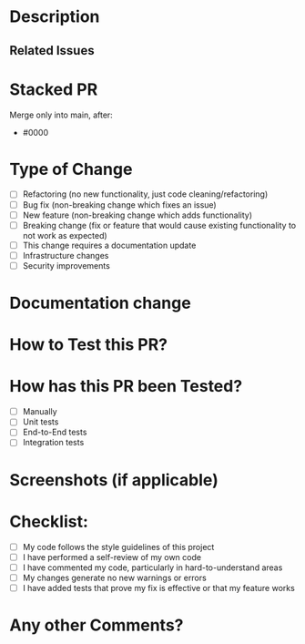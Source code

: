# Description

<!-- Please include a summary of the changes and the related issue. Please also include relevant motivation and context. -->

## Related Issues
<!-- Please link any related issues here (e.g., "Fixes #123", "Addresses #456") -->

# Stacked PR

<!-- _REMOVE this section if this is not a stacked PR_ -->
Merge only into main, after:
- #0000

# Type of Change

<!-- _Please delete options that are not relevant and this line_ -->

- [ ] Refactoring (no new functionality, just code cleaning/refactoring)
- [ ] Bug fix (non-breaking change which fixes an issue)
- [ ] New feature (non-breaking change which adds functionality)
- [ ] Breaking change (fix or feature that would cause existing functionality to not work as expected)
- [ ] This change requires a documentation update
- [ ] Infrastructure changes
- [ ] Security improvements

# Documentation change

<!-- _Please be sure that you make the necessary documentation changes and include a summary here if necessary_ -->

# How to Test this PR?

<!-- Describe how the impact of the PR can be tested. -->

# How has this PR been Tested?

<!-- _Please delete options that are not relevant and this line_ -->

- [ ] Manually
- [ ] Unit tests
- [ ] End-to-End tests
- [ ] Integration tests

# Screenshots (if applicable)

<!-- If your changes affect the UI, please include screenshots before and after your changes -->

# Checklist:

- [ ] My code follows the style guidelines of this project
- [ ] I have performed a self-review of my own code
- [ ] I have commented my code, particularly in hard-to-understand areas
- [ ] My changes generate no new warnings or errors
- [ ] I have added tests that prove my fix is effective or that my feature works

# Any other Comments?

<!-- _Remove this section if no further comments exist_ -->
